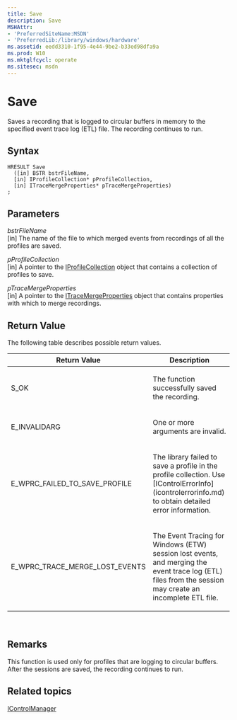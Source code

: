```yaml
---
title: Save
description: Save
MSHAttr:
- 'PreferredSiteName:MSDN'
- 'PreferredLib:/library/windows/hardware'
ms.assetid: eedd3310-1f95-4e44-9be2-b33ed98dfa9a
ms.prod: W10
ms.mktglfcycl: operate
ms.sitesec: msdn
---
```


# Save


Saves a recording that is logged to circular buffers in memory to the specified event trace log (ETL) file. The recording continues to run.

## Syntax


``` syntax
HRESULT Save
  ([in] BSTR bstrFileName,
  [in] IProfileCollection* pProfileCollection,
  [in] ITraceMergeProperties* pTraceMergeProperties)
;
```

## Parameters


<a href="" id="bstrfilename"></a>*bstrFileName*  
\[in\] The name of the file to which merged events from recordings of all the profiles are saved.

<a href="" id="pprofilecollection"></a>*pProfileCollection*  
\[in\] A pointer to the [IProfileCollection](iprofilecollection.md) object that contains a collection of profiles to save.

<a href="" id="ptracemergeproperties"></a>*pTraceMergeProperties*  
\[in\] A pointer to the [ITraceMergeProperties](itracemergeproperties.md) object that contains properties with which to merge recordings.

## Return Value


The following table describes possible return values.

<table>
<colgroup>
<col width="50%" />
<col width="50%" />
</colgroup>
<thead>
<tr class="header">
<th>Return Value</th>
<th>Description</th>
</tr>
</thead>
<tbody>
<tr class="odd">
<td><p>S_OK</p></td>
<td><p>The function successfully saved the recording.</p></td>
</tr>
<tr class="even">
<td><p>E_INVALIDARG</p></td>
<td><p>One or more arguments are invalid.</p></td>
</tr>
<tr class="odd">
<td><p>E_WPRC_FAILED_TO_SAVE_PROFILE</p></td>
<td><p>The library failed to save a profile in the profile collection. Use [IControlErrorInfo](icontrolerrorinfo.md) to obtain detailed error information.</p></td>
</tr>
<tr class="even">
<td><p>E_WPRC_TRACE_MERGE_LOST_EVENTS</p></td>
<td><p>The Event Tracing for Windows (ETW) session lost events, and merging the event trace log (ETL) files from the session may create an incomplete ETL file.</p></td>
</tr>
</tbody>
</table>

 

## Remarks


This function is used only for profiles that are logging to circular buffers. After the sessions are saved, the recording continues to run.

## Related topics


[IControlManager](icontrolmanager.md)

 

 







